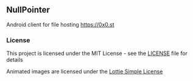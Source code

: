 ## NullPointer

Android client for file hosting https://0x0.st

### License

This project is licensed under the MIT License - see the [LICENSE](LICENSE) file for details

Animated images are licensed under the [Lottie Simple License](https://lottiefiles.com/page/license)